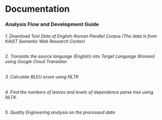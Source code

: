 # Documentation
### Analysis Flow and Development Guide
###### 1. Download Test Data of English-Korean Parallel Corpus (The data is from KAIST Semantic Web Research Center)
###### 2. Translate the source language (English) into Target Language (Korean) using Google Cloud Translator
###### 3. Calculate BLEU score using NLTK
###### 4. Find the numbers of leaves and levels of dependence parse tree using NLTK.
###### 5. Quality Engineering analysis on the processed data
